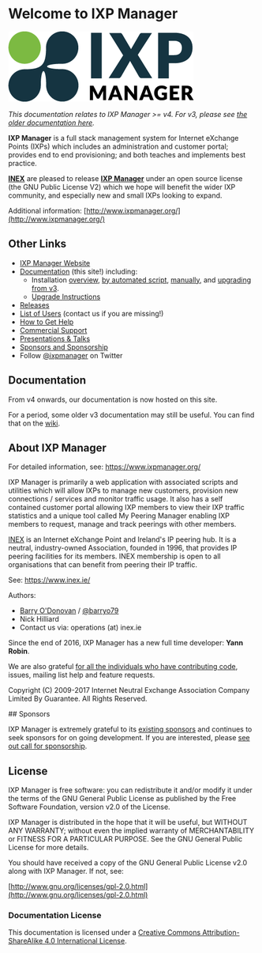 # Welcome to IXP Manager

![IXP Manager Logo](img/ixp-manager.png)


*This documentation relates to IXP Manager >= v4. For v3, please see [the older documentation here](https://github.com/inex/IXP-Manager/wiki).*

**IXP Manager** is a full stack management system for Internet eXchange Points (IXPs) which includes an administration and customer portal; provides end to end provisioning; and both teaches and implements best practice.

**[INEX](https://www.inex.ie/)** are pleased to release **[IXP Manager](http://www.ixpmanager.org/)** under an open source license (the GNU Public License V2) which we hope will benefit the wider IXP community, and especially new and small IXPs looking to expand.

Additional information: [http://www.ixpmanager.org/](http://www.ixpmanager.org/)

## Other Links

* [IXP Manager Website](https://www.ixpmanager.org)
* [Documentation](http://docs.ixpmanager.org) (this site!) including:
    * Installation [overview](http://docs.ixpmanager.org/install/),
    [by automated script](http://docs.ixpmanager.org/install/automated-script/),
    [manually](http://docs.ixpmanager.org/install/manually/),
    and [upgrading from v3](http://docs.ixpmanager.org/install/upgrade-v3/).
    * [Upgrade Instructions](http://docs.ixpmanager.org/install/upgrading/)
* [Releases](https://github.com/inex/IXP-Manager/releases)
* [List of Users](https://www.ixpmanager.org/users.php) (contact us if you are missing!)
* [How to Get Help](https://www.ixpmanager.org/support.php)
* [Commercial Support](http://www.ixpmanager.org/commercial.php)
* [Presentations & Talks](https://www.ixpmanager.org/presentations.php)
* [Sponsors and Sponsorship](https://www.ixpmanager.org/sponsors.php)
* Follow [@ixpmanager](https://twitter.com/ixpmanager) on Twitter


## Documentation

From v4 onwards, our documentation is now hosted on this site.

For a period, some older v3 documentation may still be useful. You can find that on the [wiki](https://github.com/inex/IXP-Manager/wiki).

## About IXP Manager

For detailed information, see: https://www.ixpmanager.org/

IXP Manager is primarily a web application with associated scripts and utilities which will allow IXPs to manage new customers, provision new connections / services and monitor traffic usage. It also has a self contained customer portal allowing IXP members to view their IXP traffic statistics and a unique tool called My Peering Manager enabling IXP members to request, manage and track peerings with other members.

[INEX](https://www.inex.ie/) is an Internet eXchange Point and Ireland's IP peering hub. It is a neutral, industry-owned Association, founded in 1996, that provides IP peering facilities for its members. INEX membership is open to all organisations that can benefit from peering their IP traffic.

See: https://www.inex.ie/

Authors:

* [Barry O'Donovan](https://www.barryodonovan.com/contact) / [@barryo79](https://twitter.com/#!/barryo79)
* Nick Hilliard
* Contact us via: operations (at) inex.ie

Since the end of 2016, IXP Manager has a new full time developer: **Yann Robin**.

We are also grateful [for all the individuals who have contributing code](https://github.com/inex/IXP-Manager/graphs/contributors), issues, mailing list help and feature requests.


Copyright (C) 2009-2017 Internet Neutral Exchange Association Company Limited By Guarantee.
All Rights Reserved.


## Sponsors

IXP Manager is extremely grateful to its [existing sponsors](http://www.ixpmanager.org/sponsors.php) and continues to seek sponsors for on going development. If you are interested, please [see out call for sponsorship](https://www.ixpmanager.org/sponsorship.php).


## License

IXP Manager is free software: you can redistribute it and/or modify it under the terms of the GNU General Public License as published by the Free Software Foundation, version v2.0 of the License.

IXP Manager is distributed in the hope that it will be useful, but WITHOUT ANY WARRANTY; without even the implied warranty of MERCHANTABILITY or FITNESS FOR A PARTICULAR PURPOSE.  See the GNU General Public License for more details.

You should have received a copy of the GNU General Public License v2.0 along with IXP Manager.  If not, see:

[http://www.gnu.org/licenses/gpl-2.0.html](http://www.gnu.org/licenses/gpl-2.0.html)

### Documentation License

This documentation is licensed under a [Creative Commons Attribution-ShareAlike 4.0 International License](http://creativecommons.org/licenses/by-sa/4.0/).
